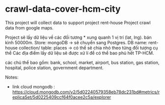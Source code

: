 # crawl-data-cover-hcm-city
This project will collect data to support project rent-house
Project crawl data from google maps.

Project sẽ lấy dữ liệu về các đối tương * xung quanh 1 vị trí (lat, lng). bán kình 50000m.
Store: mongoDB → sẽ chuyển sang Postgres. 
DB name: rent-house 
collection/ table: places → có thể sẽ chia nhỏ theo từng đối tượng cụ thể
Các địa điểm lấy dữ liệu sẽ được xử lí để có thể bao phủ hết TP-HCM.

các chủ thể bao gồm: bank, school, market, airport, bus station, gas station, hospital,
police station, government department.

Notes: 
 - link cloud mongodb :  https://cloud.mongodb.com/v2/5d02240579358eb78dc231bd#metrics/replicaSet/5d0225409ccf64f0acee2c5a/explorer